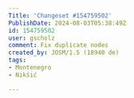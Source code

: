 ```yaml
---
Title: 'Changeset #154759502'
PublishDate: 2024-08-03T05:38:49Z
id: 154759502
user: gscholz
comment: Fix duplicate nodes
created_by: JOSM/1.5 (18940 de)
tags:
- Montenegro
- Nikšić

---
```

